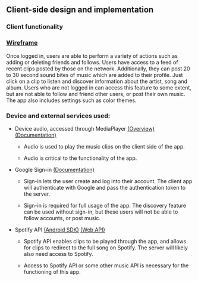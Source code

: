 ## Client-side design and implementation

### Client functionality

### [Wireframe](wireframe.md)

Once logged in, users are able to perform a variety of actions such as adding or deleting friends and follows. Users have access to a feed of recent clips posted by those on the network. Additionally, they can post 20 to 30 second sound bites of music which are added to their profile. Just click on a clip to listen and discover information about the artist, song and album. Users who are not logged in can access this feature to some extent, but are not able to follow and friend other users, or post their own music. The app also includes settings such as color themes.

### Device and external services used:

* Device audio, accessed through MediaPlayer [(Overview)](https://developer.android.com/guide/topics/media/mediaplayer) [(Documentation)](https://developer.android.com/reference/android/media/MediaPlayer)

    * Audio is used to play the music clips on the client side of the app.

    * Audio is critical to the functionality of the app.

* Google Sign-in [(Documentation)](https://developers.google.com/identity/sign-in/android/start-integrating)

    * Sign-in lets the user create and log into their account. The client app will authenticate with Google and pass the authentication token to the server. 
                                                                                                                                                                                                                    
    * Sign-in is required for full usage of the app. The discovery feature can be used without sign-in, but these users will not be able to follow accounts, or post music. 
    
* Spotify API [(Android SDK)](https://developer.spotify.com/documentation/android/) [(Web API)](https://developer.spotify.com/documentation/web-api/reference-beta/)

    * Spotify API enables clips to be played through the app, and allows for clips to redirect to the full song on Spotify. The server will likely also need access to Spotify. 

    * Access to Spotify API or some other music API is necessary for the functioning of this app.


